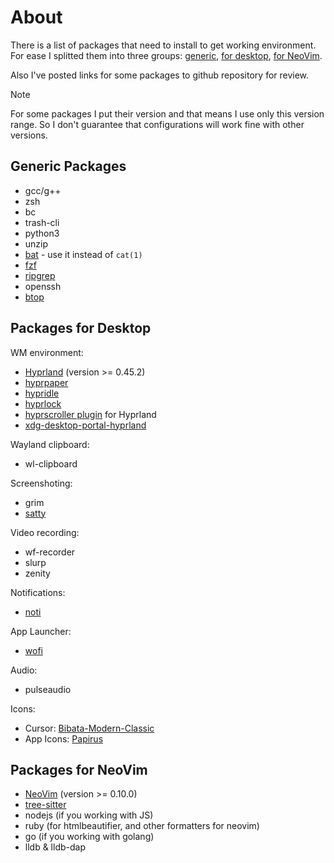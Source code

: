 # About

There is a list of packages that need to install to get working environment.
For ease I splitted them into three groups: [generic](#generic-packages),
[for desktop](#packages-for-desktop), [for NeoVim](#packages-for-neovim).

Also I've posted links for some packages to github repository for review.

> [!NOTE]
> For some packages I put their version and that means I use only this version range.
> So I don't guarantee that configurations will work fine with other versions.

## Generic Packages

- gcc/g++
- zsh
- bc
- trash-cli
- python3
- unzip
- [bat](https://github.com/sharkdp/bat) - use it instead of `cat(1)`
- [fzf](https://github.com/junegunn/fzf)
- [ripgrep](https://github.com/BurntSushi/ripgrep)
- openssh
- [btop](https://github.com/aristocratos/btop)

## Packages for Desktop

WM environment:

- [Hyprland](https://github.com/hyprwm/Hyprland) (version >= 0.45.2)
- [hyprpaper](https://github.com/hyprwm/hyprpaper)
- [hypridle](https://github.com/hyprwm/hypridle)
- [hyprlock](https://github.com/hyprwm/hyprlock)
- [hyprscroller plugin](https://github.com/dawsers/hyprscroller) for Hyprland
- [xdg-desktop-portal-hyprland](https://wiki.hyprland.org/Hypr-Ecosystem/xdg-desktop-portal-hyprland)

Wayland clipboard:

- wl-clipboard

Screenshoting:

- grim
- [satty](https://github.com/gabm/satty)

Video recording:

- wf-recorder
- slurp
- zenity

Notifications:

- [noti](https://github.com/noti-rs/noti)

App Launcher:

- [wofi](https://hg.sr.ht/~scoopta/wofi)

Audio:

- pulseaudio

Icons:

- Cursor: [Bibata-Modern-Classic](https://github.com/ful1e5/Bibata_Cursor)
- App Icons: [Papirus](https://github.com/PapirusDevelopmentTeam/papirus-icon-theme)

## Packages for NeoVim

- [NeoVim](https://github.com/neovim/neovim) (version >= 0.10.0)
- [tree-sitter](https://github.com/tree-sitter/tree-sitter)
- nodejs (if you working with JS)
- ruby (for htmlbeautifier, and other formatters for neovim)
- go (if you working with golang)
- lldb & lldb-dap
